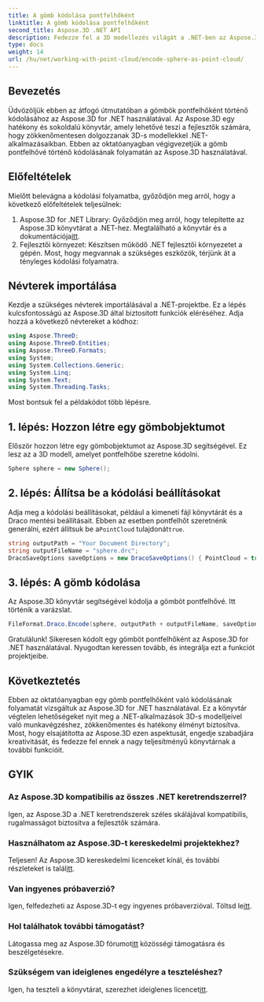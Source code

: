```yaml
---
title: A gömb kódolása pontfelhőként
linktitle: A gömb kódolása pontfelhőként
second_title: Aspose.3D .NET API
description: Fedezze fel a 3D modellezés világát a .NET-ben az Aspose.3D segítségével. Tanulja meg könnyedén kódolni a gömböket pontfelhőkké. Engedd szabadjára kreativitásodat most!
type: docs
weight: 14
url: /hu/net/working-with-point-cloud/encode-sphere-as-point-cloud/
---
```

## Bevezetés
Üdvözöljük ebben az átfogó útmutatóban a gömbök pontfelhőként történő kódolásához az Aspose.3D for .NET használatával. Az Aspose.3D egy hatékony és sokoldalú könyvtár, amely lehetővé teszi a fejlesztők számára, hogy zökkenőmentesen dolgozzanak 3D-s modellekkel .NET-alkalmazásaikban. Ebben az oktatóanyagban végigvezetjük a gömb pontfelhővé történő kódolásának folyamatán az Aspose.3D használatával.
## Előfeltételek
Mielőtt belevágna a kódolási folyamatba, győződjön meg arról, hogy a következő előfeltételek teljesülnek:
1.  Aspose.3D for .NET Library: Győződjön meg arról, hogy telepítette az Aspose.3D könyvtárat a .NET-hez. Megtalálható a könyvtár és a dokumentációja[itt](https://reference.aspose.com/3d/net/).
2. Fejlesztői környezet: Készítsen működő .NET fejlesztői környezetet a gépén.
Most, hogy megvannak a szükséges eszközök, térjünk át a tényleges kódolási folyamatra.
## Névterek importálása
Kezdje a szükséges névterek importálásával a .NET-projektbe. Ez a lépés kulcsfontosságú az Aspose.3D által biztosított funkciók eléréséhez. Adja hozzá a következő névtereket a kódhoz:
```csharp
using Aspose.ThreeD;
using Aspose.ThreeD.Entities;
using Aspose.ThreeD.Formats;
using System;
using System.Collections.Generic;
using System.Linq;
using System.Text;
using System.Threading.Tasks;
```
Most bontsuk fel a példakódot több lépésre.
## 1. lépés: Hozzon létre egy gömbobjektumot
Először hozzon létre egy gömbobjektumot az Aspose.3D segítségével. Ez lesz az a 3D modell, amelyet pontfelhőbe szeretne kódolni.
```csharp
Sphere sphere = new Sphere();
```
## 2. lépés: Állítsa be a kódolási beállításokat
 Adja meg a kódolási beállításokat, például a kimeneti fájl könyvtárát és a Draco mentési beállításait. Ebben az esetben pontfelhőt szeretnénk generálni, ezért állítsuk be a`PointCloud` tulajdonát`true`.
```csharp
string outputPath = "Your Document Directory";
string outputFileName = "sphere.drc";
DracoSaveOptions saveOptions = new DracoSaveOptions() { PointCloud = true };
```
## 3. lépés: A gömb kódolása
Az Aspose.3D könyvtár segítségével kódolja a gömböt pontfelhővé. Itt történik a varázslat.
```csharp
FileFormat.Draco.Encode(sphere, outputPath + outputFileName, saveOptions);
```
Gratulálunk! Sikeresen kódolt egy gömböt pontfelhőként az Aspose.3D for .NET használatával.
Nyugodtan keressen tovább, és integrálja ezt a funkciót projektjeibe.
## Következtetés
Ebben az oktatóanyagban egy gömb pontfelhőként való kódolásának folyamatát vizsgáltuk az Aspose.3D for .NET használatával. Ez a könyvtár végtelen lehetőségeket nyit meg a .NET-alkalmazások 3D-s modelljeivel való munkavégzéshez, zökkenőmentes és hatékony élményt biztosítva.
Most, hogy elsajátította az Aspose.3D ezen aspektusát, engedje szabadjára kreativitását, és fedezze fel ennek a nagy teljesítményű könyvtárnak a további funkcióit.
## GYIK
### Az Aspose.3D kompatibilis az összes .NET keretrendszerrel?
Igen, az Aspose.3D a .NET keretrendszerek széles skálájával kompatibilis, rugalmasságot biztosítva a fejlesztők számára.
### Használhatom az Aspose.3D-t kereskedelmi projektekhez?
 Teljesen! Az Aspose.3D kereskedelmi licenceket kínál, és további részleteket is talál[itt](https://purchase.aspose.com/buy).
### Van ingyenes próbaverzió?
 Igen, felfedezheti az Aspose.3D-t egy ingyenes próbaverzióval. Töltsd le[itt](https://releases.aspose.com/).
### Hol találhatok további támogatást?
 Látogassa meg az Aspose.3D fórumot[itt](https://forum.aspose.com/c/3d/18) közösségi támogatásra és beszélgetésekre.
### Szükségem van ideiglenes engedélyre a teszteléshez?
 Igen, ha teszteli a könyvtárat, szerezhet ideiglenes licencet[itt](https://purchase.aspose.com/temporary-license/).